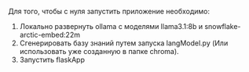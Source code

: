 Для того, чтобы с нуля запустить приложение необходимо:
1) Локально развернуть ollama c моделями llama3.1:8b и snowflake-arctic-embed:22m
2) Сгенерировать базу знаний путем запуска langModel.py (Или использовать уже созданную в папке chroma).
3) Запустить flaskApp
